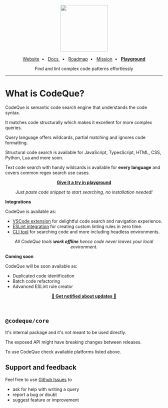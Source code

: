 <p align="center">
  <a href="https://codeque.co/?utm_source=readme_core" title="Learn more about CodeQue" target="_blank">
    <img src="https://github.com/codeque-co/codeque/blob/master/packages/vscode/media/logoShort.png?raw=true" width="150px" />
  </a>
  <br/>
  </p>
<p align="center">
  <a href="https://codeque.co/?utm_source=readme_core">Website</a>&nbsp;&nbsp;•&nbsp;&nbsp;  
  <a href="https://codeque.co/docs?utm_source=readme_core">Docs </a>&nbsp;&nbsp;•&nbsp;&nbsp; 
  <a href="https://codeque.co/roadmap?utm_source=readme_core">Roadmap</a>&nbsp;&nbsp;•&nbsp;&nbsp; 
  <a href="https://codeque.co/mission?utm_source=readme_core">Mission</a>&nbsp;&nbsp;•&nbsp;&nbsp; 
  <a href="https://codeque.co/playground?utm_source=readme_core"><b>Playground</b></a>
</p>

<p align="center">Find and lint complex code patterns effortlessly</p>

___ 

# What is CodeQue?

CodeQue is semantic code search engine that understands the code syntax. 

It matches code structurally which makes it excellent for more complex queries.

Query language offers wildcards, partial matching and ignores code formatting. 

Structural code search is available for JavaScript, TypesScript, HTML, CSS, Python, Lua and more soon.

Text code search with handy wildcards is available for __every language__ and covers common regex search use cases.

<p align="center"><a href="https://codeque.co/playground?utm_source=readme_core"><b>Give it a try in 
 playground</b></a></p>

<p align="center"><i>Just paste code snippet to start searching, no installation needed!</i></p>

__Integrations__

CodeQue is available as:

- [VSCode extension](https://marketplace.visualstudio.com/items?itemName=CodeQue.codeque) for delightful code search and navigation experience.
- [ESLint integration](https://www.npmjs.com/package/@codeque/eslint-plugin) for creating custom linting rules in zero time.
- [CLI tool](https://www.npmjs.com/package/@codeque/cli) for searching code and more including headless environments.

<p align="center"><i>All CodeQue tools <b>work offline</b> hence code never leaves your local environment.</i></p>

__Coming soon__

CodeQue will be soon available as:

- Duplicated code identification
- Batch code refactoring 
- Advanced ESLint rule creator 


<p align="center"><a href="https://jayu.dev/newsletter?utm_source=readme_core"><b>🔔 Get notified about updates 🔔 </b></a></p>


</br>

<!-- HERO END -->

## `@codeque/core`

It's internal package and it's not meant to be used directly.

The exposed API might have breaking changes between releases.

To use CodeQue check available platforms listed above.

<!-- FOOTER START -->

## Support and feedback

Feel free to use [Github Issues](https://github.com/codeque-co/codeque/issues)
to
- ask for help with writing a query
- report a bug or doubt
- suggest feature or improvement
